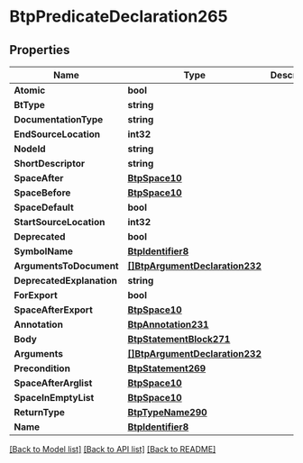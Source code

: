 # BtpPredicateDeclaration265

## Properties

Name | Type | Description | Notes
------------ | ------------- | ------------- | -------------
**Atomic** | **bool** |  | [optional] 
**BtType** | **string** |  | [optional] 
**DocumentationType** | **string** |  | [optional] 
**EndSourceLocation** | **int32** |  | [optional] 
**NodeId** | **string** |  | [optional] 
**ShortDescriptor** | **string** |  | [optional] 
**SpaceAfter** | [**BtpSpace10**](BTPSpace-10.md) |  | [optional] 
**SpaceBefore** | [**BtpSpace10**](BTPSpace-10.md) |  | [optional] 
**SpaceDefault** | **bool** |  | [optional] 
**StartSourceLocation** | **int32** |  | [optional] 
**Deprecated** | **bool** |  | [optional] 
**SymbolName** | [**BtpIdentifier8**](BTPIdentifier-8.md) |  | [optional] 
**ArgumentsToDocument** | [**[]BtpArgumentDeclaration232**](BTPArgumentDeclaration-232.md) |  | [optional] 
**DeprecatedExplanation** | **string** |  | [optional] 
**ForExport** | **bool** |  | [optional] 
**SpaceAfterExport** | [**BtpSpace10**](BTPSpace-10.md) |  | [optional] 
**Annotation** | [**BtpAnnotation231**](BTPAnnotation-231.md) |  | [optional] 
**Body** | [**BtpStatementBlock271**](BTPStatementBlock-271.md) |  | [optional] 
**Arguments** | [**[]BtpArgumentDeclaration232**](BTPArgumentDeclaration-232.md) |  | [optional] 
**Precondition** | [**BtpStatement269**](BTPStatement-269.md) |  | [optional] 
**SpaceAfterArglist** | [**BtpSpace10**](BTPSpace-10.md) |  | [optional] 
**SpaceInEmptyList** | [**BtpSpace10**](BTPSpace-10.md) |  | [optional] 
**ReturnType** | [**BtpTypeName290**](BTPTypeName-290.md) |  | [optional] 
**Name** | [**BtpIdentifier8**](BTPIdentifier-8.md) |  | [optional] 

[[Back to Model list]](../README.md#documentation-for-models) [[Back to API list]](../README.md#documentation-for-api-endpoints) [[Back to README]](../README.md)


